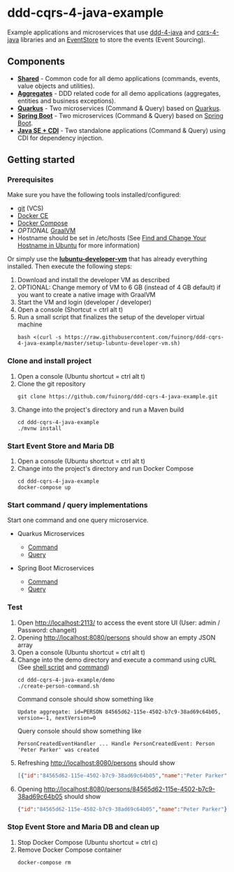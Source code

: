 # ddd-cqrs-4-java-example
Example applications and microservices that use [ddd-4-java](https://github.com/fuinorg/ddd-4-java) and [cqrs-4-java](https://github.com/fuinorg/cqrs-4-java) libraries and an [EventStore](https://eventstore.org/) to store the events (Event Sourcing).

## Components
- **[Shared](shared)** - Common code for all demo applications (commands, events, value objects and utilities).
- **[Aggregates](aggregates)** - DDD related code for all demo applications (aggregates, entities and business exceptions).
- **[Quarkus](quarkus)** - Two microservices (Command & Query) based on [Quarkus](https://quarkus.io/).
- **[Spring Boot](spring-boot)** - Two microservices (Command & Query) based on [Spring Boot](https://spring.io/projects/spring-boot/).
- **[Java SE + CDI](java-se-cdi)** - Two standalone applications (Command & Query) using CDI for dependency injection.

## Getting started

### Prerequisites
Make sure you have the following tools installed/configured:
* [git](https://git-scm.com/) (VCS)
* [Docker CE](https://docs.docker.com/engine/installation/linux/docker-ce/ubuntu/)
* [Docker Compose](https://docs.docker.com/compose/)
* *OPTIONAL* [GraalVM](https://www.graalvm.org/)
* Hostname should be set in /etc/hosts (See [Find and Change Your Hostname in Ubuntu](https://helpdeskgeek.com/linux-tips/find-and-change-your-hostname-in-ubuntu/) for more information)

Or simply use the **[lubuntu-developer-vm](https://github.com/fuinorg/lubuntu-developer-vm)** that has already everything installed. Then execute the following steps:
1. Download and install the developer VM as described
2. OPTIONAL: Change memory of VM to 6 GB (instead of 4 GB default) if you want to create a native image with GraalVM 
3. Start the VM and login (developer / developer)
4. Open a console (Shortcut = ctrl alt t)
5. Run a small script that finalizes the setup of the developer virtual machine
   ```
   bash <(curl -s https://raw.githubusercontent.com/fuinorg/ddd-cqrs-4-java-example/master/setup-lubuntu-developer-vm.sh)
   ```

### Clone and install project 
1. Open a console (Ubuntu shortcut = ctrl alt t)
2. Clone the git repository
   ```
   git clone https://github.com/fuinorg/ddd-cqrs-4-java-example.git
   ```
3. Change into the project's directory and run a Maven build
   ```
   cd ddd-cqrs-4-java-example
   ./mvnw install
   ```
   
### Start Event Store and Maria DB
1. Open a console (Ubuntu shortcut = ctrl alt t)
2. Change into the project's directory and run Docker Compose
   ```
   cd ddd-cqrs-4-java-example
   docker-compose up
   ```

### Start command / query implementations
Start one command and one query microservice. 

- Quarkus Microservices
  - [Command](quarkus/command)
  - [Query](quarkus/query)
  
- Spring Boot Microservices
  - [Command](spring-boot/command)
  - [Query](spring-boot/query)

### Test
1. Open [http://localhost:2113/](http://localhost:2113/) to access the event store UI (User: admin / Password: changeit)
2. Opening [http://localhost:8080/persons](http://localhost:8080/persons) should show an empty JSON array
3. Open a console (Ubuntu shortcut = ctrl alt t)
4. Change into the demo directory and execute a command using cURL (See [shell script](demo/create-person-command.sh) and [command](demo/create-person-command.json)) 
   ```
   cd ddd-cqrs-4-java-example/demo
   ./create-person-command.sh
   ```   
   Command console should show something like
   ```
   Update aggregate: id=PERSON 84565d62-115e-4502-b7c9-38ad69c64b05, version=-1, nextVersion=0
   ```   
   Query console should show something like
   ```
   PersonCreatedEventHandler ... Handle PersonCreatedEvent: Person 'Peter Parker' was created
   ```    
4. Refreshing [http://localhost:8080/persons](http://localhost:8080/persons) should show
    ```json
    [{"id":"84565d62-115e-4502-b7c9-38ad69c64b05","name":"Peter Parker"}]
    ```
5. Opening [http://localhost:8080/persons/84565d62-115e-4502-b7c9-38ad69c64b05](http://localhost:8080/persons/84565d62-115e-4502-b7c9-38ad69c64b05) should show
    ```json
    {"id":"84565d62-115e-4502-b7c9-38ad69c64b05","name":"Peter Parker"}

### Stop Event Store and Maria DB and clean up
1. Stop Docker Compose (Ubuntu shortcut = ctrl c)
2. Remove Docker Compose container
   ```   
   docker-compose rm
   ```
